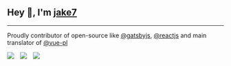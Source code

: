 ## Hey 👋, I'm [jake7](https://github.com/jaketvvv)

---

Proudly contributor of open-source like [@gatsbyjs](https://github.com/gatsbyjs), [@reactjs](https://github.com/reactjs) and main translator of [@vue-pl](https://github.com/vue-pl)

<img src=https://jakex7.github.io/jakex7/icons/gatsby.svg>&#8195;<img src=https://jakex7.github.io/jakex7/icons/react.svg>&#8195;<img src=https://jakex7.github.io/jakex7/icons/vue.svg>
